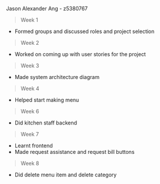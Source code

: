 Jason Alexander Ang - z5380767

> Week 1
* Formed groups and discussed roles and project selection

> Week 2
* Worked on coming up with user stories for the project

> Week 3
* Made system architecture diagram

> Week 4
* Helped start making menu

> Week 6
* Did kitchen staff backend

> Week 7
* Learnt frontend
* Made request assistance and request bill buttons

> Week 8
* Did delete menu item and delete category
